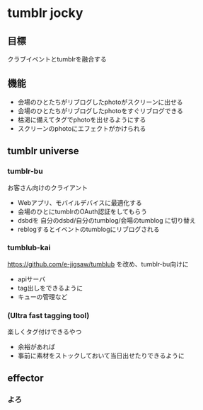 # tumblr jocky

## 目標

クラブイベントとtumblrを融合する

## 機能

* 会場のひとたちがリブログしたphotoがスクリーンに出せる
* 会場のひとたちがリブログしたphotoをすぐリブログできる
* 枯渇に備えてタグでphotoを出せるようにする
* スクリーンのphotoにエフェクトがかけられる

## tumblr universe

### tumblr-bu

お客さん向けのクライアント

* Webアプリ、モバイルデバイスに最適化する
* 会場のひとにtumblrのOAuth認証をしてもらう
* dsbdを 自分のdsbd/自分のtumblog/会場のtumblog に切り替え
* reblogするとイベントのtumblogにリブログされる

### tumblub-kai

https://github.com/e-jigsaw/tumblub を改め、tumblr-bu向けに

* apiサーバ
* tag出しをできるように
* キューの管理など

### (Ultra fast tagging tool)

楽しくタグ付けできるやつ

* 余裕があれば
* 事前に素材をストックしておいて当日出せたりできるように


## effector

### よろ